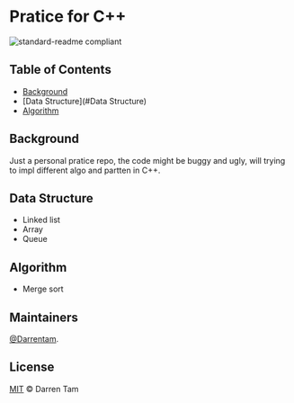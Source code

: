 # Pratice for C++

![standard-readme compliant](https://img.shields.io/badge/readme%20style-standard-brightgreen.svg?style=flat-square)
## Table of Contents

- [Background](#Background)
- [Data Structure](#Data Structure)
- [Algorithm](#Algorithm)

## Background

Just a personal pratice repo, the code might be buggy and ugly, will trying to impl different algo and partten in C++.

## Data Structure

- Linked list
- Array 
- Queue 

## Algorithm

- Merge sort

## Maintainers
[@Darrentam](https://github.com/Darrentam).

## License

[MIT](LICENSE) © Darren Tam